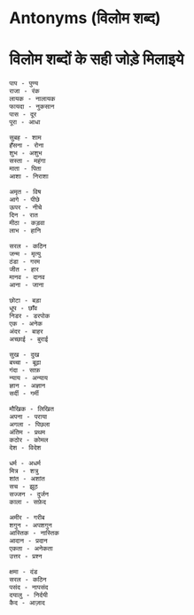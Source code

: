 
# Antonyms (विलोम शब्द)

# विलोम शब्दों के सही जोड़े मिलाइये 

```
पाप - पुण्य 
राजा - रंक 
लायक - नालायक 
फायदा - नुकसान 
पास - दूर 
पूरा - आधा 
```

```
सुबह - शाम 
हँसना - रोना 
शुभ - अशुभ 
सस्ता - महंगा 
माता - पिता 
आशा - निराशा 
```

```
अमृत - विष 
आगे - पीछे 
ऊपर - नीचे 
दिन - रात 
मीठा - कड़वा 
लाभ - हानि 
```

```
सरल - कठिन 
जन्म - मृत्यु 
ठंडा - गरम 
जीत - हार 
मानव - दानव 
आना - जाना 
```

```
छोटा - बड़ा 
धूप - छाँव 
निडर - डरपोक 
एक - अनेक 
अंदर - बाहर 
अच्छाई - बुराई 
```

```
सुख - दुख 
बच्चा - बूढ़ा 
गंदा - साफ़ 
न्याय - अन्याय 
ज्ञान - अज्ञान 
सर्दी - गर्मी 
```

```
मौखिक - लिखित 
अपना - पराया 
अगला - पिछला 
अंतिम - प्रथम 
कठोर - कोमल 
देश - विदेश 
```

```
धर्म - अधर्म 
मित्र - शत्रु 
शांत - अशांत 
सच - झूठ 
सज्जन - दुर्जन 
काला - सफ़ेद 
```

```
अमीर - गरीब 
शगुन - अपशगुन 
आस्तिक - नास्तिक 
आदान - प्रदान 
एकता - अनेकता 
उत्तर - प्रश्न 
```

```
क्षमा - दंड 
सरल - कठिन 
पसंद - नापसंद 
दयालु - निर्दयी 
कैद - आज़ाद
```
